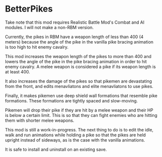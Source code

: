 # BetterPikes
Take note that this mod requires Realistic Battle Mod's Combat and AI modules. I will not make a non-RBM version.

Currently, the pikes in RBM have a weapon length of less than 400 (4 meters) because the angle of the pike in the vanilla pike bracing animation is too high to hit enemy cavalry.

This mod increases the weapon length of the pikes to more than 400 and lowers the angle of the pike in the pike bracing animation in order to hit enemy cavalry. A melee weapon is considered a pike if its weapon length is at least 400.

It also increases the damage of the pikes so that pikemen are devastating from the front, and edits menavliatons and elite menavliatons to use pikes.

Finally, it makes pikemen use deep shield wall formations that resemble pike formations. These formations are tightly spaced and slow-moving.

Pikemen will drop their pike if they are hit by a melee weapon and their HP is below a certain limit. This is so that they can fight enemies who are hitting them with shorter melee weapons.

This mod is still a work-in-progress. The next thing to do is to edit the idle, walk and run animations while holding a pike so that the pikes are held upright instead of sideways, as is the case with the vanilla animations.

It is safe to install and uninstall on an existing save.
